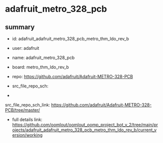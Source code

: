 # adafruit_metro_328_pcb
 
## summary 
* id: adafruit_adafruit_metro_328_pcb_metro_thm_ldo_rev_b
* user: adafruit
* name: adafruit_metro_328_pcb
* board: metro_thm_ldo_rev_b
* repo: https://github.com/adafruit/Adafruit-METRO-328-PCB



* src_file_repo_sch: 
*
 src_file_repo_sch_link: https://github.com/adafruit/Adafruit-METRO-328-PCB/tree/master/
* full details link: https://github.com/oomlout/oomlout_oomp_project_bot_v_2/tree/main/projects/adafruit_adafruit_metro_328_pcb_metro_thm_ldo_rev_b/current_version/working  






